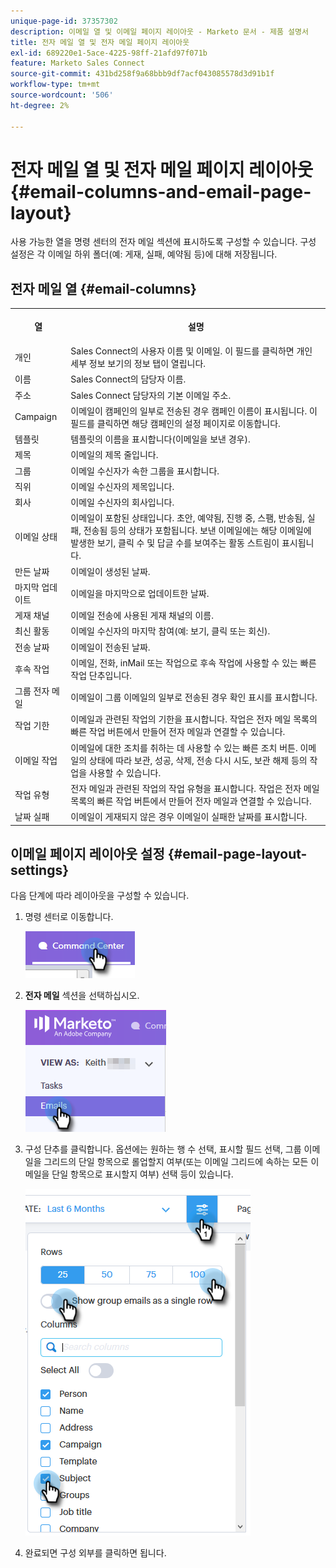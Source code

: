 ```yaml
---
unique-page-id: 37357302
description: 이메일 열 및 이메일 페이지 레이아웃 - Marketo 문서 - 제품 설명서
title: 전자 메일 열 및 전자 메일 페이지 레이아웃
exl-id: 689220e1-5ace-4225-98ff-21afd97f071b
feature: Marketo Sales Connect
source-git-commit: 431bd258f9a68bbb9df7acf043085578d3d91b1f
workflow-type: tm+mt
source-wordcount: '506'
ht-degree: 2%

---
```


# 전자 메일 열 및 전자 메일 페이지 레이아웃 {#email-columns-and-email-page-layout}

사용 가능한 열을 명령 센터의 전자 메일 섹션에 표시하도록 구성할 수 있습니다. 구성 설정은 각 이메일 하위 폴더(예: 게재, 실패, 예약됨 등)에 대해 저장됩니다.

## 전자 메일 열 {#email-columns}

<table> 
 <colgroup> 
  <col> 
  <col> 
 </colgroup> 
 <tbody> 
  <tr> 
   <th><p>열</p></th> 
   <th>설명</th> 
  </tr> 
  <tr> 
   <td>개인</td> 
   <td>Sales Connect의 사용자 이름 및 이메일. 이 필드를 클릭하면 개인 세부 정보 보기의 정보 탭이 열립니다.</td> 
  </tr> 
  <tr> 
   <td>이름</td> 
   <td>Sales Connect의 담당자 이름.</td> 
  </tr> 
  <tr> 
   <td>주소</td> 
   <td>Sales Connect 담당자의 기본 이메일 주소.</td> 
  </tr> 
  <tr> 
   <td>Campaign</td> 
   <td>이메일이 캠페인의 일부로 전송된 경우 캠페인 이름이 표시됩니다. 이 필드를 클릭하면 해당 캠페인의 설정 페이지로 이동합니다.</td> 
  </tr> 
  <tr> 
   <td>템플릿</td> 
   <td>템플릿의 이름을 표시합니다(이메일을 보낸 경우).</td> 
  </tr> 
  <tr> 
   <td colspan="1">제목</td> 
   <td colspan="1">이메일의 제목 줄입니다.</td> 
  </tr> 
  <tr> 
   <td colspan="1">그룹</td> 
   <td colspan="1">이메일 수신자가 속한 그룹을 표시합니다.</td> 
  </tr> 
  <tr> 
   <td>직위</td> 
   <td>이메일 수신자의 제목입니다.</td> 
  </tr> 
  <tr> 
   <td>회사</td> 
   <td>이메일 수신자의 회사입니다.</td> 
  </tr> 
  <tr> 
   <td>이메일 상태</td> 
   <td>이메일이 포함된 상태입니다. 초안, 예약됨, 진행 중, 스팸, 반송됨, 실패, 전송됨 등의 상태가 포함됩니다. 보낸 이메일에는 해당 이메일에 발생한 보기, 클릭 수 및 답글 수를 보여주는 활동 스트림이 표시됩니다.</td> 
  </tr> 
  <tr> 
   <td>만든 날짜</td> 
   <td>이메일이 생성된 날짜.</td> 
  </tr> 
  <tr> 
   <td>마지막 업데이트</td> 
   <td>이메일을 마지막으로 업데이트한 날짜.</td> 
  </tr> 
  <tr> 
   <td>게재 채널</td> 
   <td>이메일 전송에 사용된 게재 채널의 이름.</td> 
  </tr> 
  <tr> 
   <td>최신 활동</td> 
   <td>이메일 수신자의 마지막 참여(예: 보기, 클릭 또는 회신).</td> 
  </tr> 
  <tr> 
   <td>전송 날짜</td> 
   <td>이메일이 전송된 날짜.</td> 
  </tr> 
  <tr> 
   <td>후속 작업</td> 
   <td>이메일, 전화, inMail 또는 작업으로 후속 작업에 사용할 수 있는 빠른 작업 단추입니다.</td> 
  </tr> 
  <tr> 
   <td>그룹 전자 메일</td> 
   <td>이메일이 그룹 이메일의 일부로 전송된 경우 확인 표시를 표시합니다.</td> 
  </tr> 
  <tr> 
   <td>작업 기한</td> 
   <td>이메일과 관련된 작업의 기한을 표시합니다. 작업은 전자 메일 목록의 빠른 작업 버튼에서 만들어 전자 메일과 연결할 수 있습니다.</td> 
  </tr> 
  <tr> 
   <td>이메일 작업</td> 
   <td>이메일에 대한 조치를 취하는 데 사용할 수 있는 빠른 조치 버튼. 이메일의 상태에 따라 보관, 성공, 삭제, 전송 다시 시도, 보관 해제 등의 작업을 사용할 수 있습니다.</td> 
  </tr> 
  <tr> 
   <td>작업 유형</td> 
   <td>전자 메일과 관련된 작업의 작업 유형을 표시합니다. 작업은 전자 메일 목록의 빠른 작업 버튼에서 만들어 전자 메일과 연결할 수 있습니다.</td> 
  </tr> 
  <tr> 
   <td>날짜 실패</td> 
   <td>이메일이 게재되지 않은 경우 이메일이 실패한 날짜를 표시합니다.</td> 
  </tr> 
 </tbody> 
</table>

## 이메일 페이지 레이아웃 설정 {#email-page-layout-settings}

다음 단계에 따라 레이아웃을 구성할 수 있습니다.

1. 명령 센터로 이동합니다.

   ![](assets/email-columns-and-email-grid-layout-1.png)

1. **전자 메일** 섹션을 선택하십시오.

   ![](assets/email-columns-and-email-grid-layout-2.png)

1. 구성 단추를 클릭합니다. 옵션에는 원하는 행 수 선택, 표시할 필드 선택, 그룹 이메일을 그리드의 단일 항목으로 롤업할지 여부(또는 이메일 그리드에 속하는 모든 이메일을 단일 항목으로 표시할지 여부) 선택 등이 있습니다.

   ![](assets/email-columns-and-email-grid-layout-3.png)

1. 완료되면 구성 외부를 클릭하면 됩니다.
